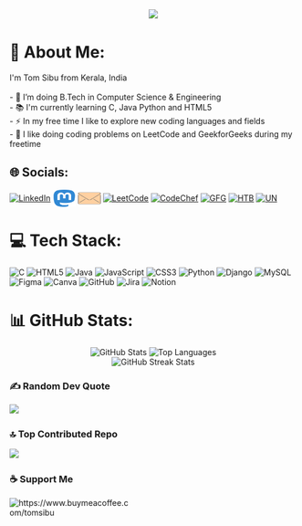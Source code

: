 <div align="center">
  <img src="https://visitor-badge.laobi.icu/badge?page_id=TomSibu.TomSibu&"  />
</div>

# 💫 About Me:
I'm Tom Sibu from Kerala, India<br><br>- 🔭 I’m doing B.Tech in Computer Science & Engineering<br>- 📚 I'm currently learning C, Java Python and HTML5<br>- ⚡ In my free time I like to explore new coding languages and fields<br>- 🚩 I like doing coding problems on LeetCode and GeekforGeeks during my freetime


## 🌐 Socials:
<p align="left">
<a href="https://linkedin.com/in/tom-sibu-58497627b" target="blank">
<img align="center" src="https://raw.githubusercontent.com/rahuldkjain/github-profile-readme-generator/master/src/images/icons/Social/linked-in-alt.svg" alt="LinkedIn" height="30" width="40" /></a>
<a href="https://mastodon.social/@tomsibu" target="blank">
<img align="center" src="https://github.com/TomSibu/TomSibu/blob/main/mastodon-icon-svgrepo-com.svg" alt="Mastodon" height="30" width="40" /></a>
<a href="mailto:tomsibu@proton.me" target="blank">
<img align="center" src="https://github.com/TomSibu/TomSibu/blob/main/email-mail-svgrepo-com.svg" alt="Email" height="30" width="40" /></a>
<a href="https://leetcode.com/u/Tech_Tom/" target="blank">
<img align="center" src="https://github.com/rahuldkjain/github-profile-readme-generator/blob/master/src/images/icons/Social/leet-code.svg" alt="LeetCode" height="30" width="40" /></a> 
<a href="https://www.codechef.com/users/band_whisk_69" target="blank">
<img align="center" src="https://www.codechef.com/favicon.ico" alt="CodeChef" height="33" width="33" /></a>
<a href="https://www.geeksforgeeks.org/user/tomsibu/" target="blank">
<img align="center" src="https://media.geeksforgeeks.org/wp-content/cdn-uploads/gfg_favicon.png" alt="GFG" height="38" width="38" /></a>
<a href="https://ctf.hackthebox.com/user/profile/613047" target="blank">
<img align="center" src="https://account.hackthebox.com/images/HTB-favicon/favicon-32x32.png" alt="HTB" height="35" width="35" /></a>
<a href="https://unstop.com/u/tomsib85124" target="blank">
<img align="center" src="https://d8it4huxumps7.cloudfront.net/uploads/images/unstop/favicon/d2c-fav-icon.ico" alt="UN" height="35" width="35" /></a>
</p>


# 💻 Tech Stack:
![C](https://img.shields.io/badge/c-%2300599C.svg?style=for-the-badge&logo=c&logoColor=white) ![HTML5](https://img.shields.io/badge/html5-%23E34F26.svg?style=for-the-badge&logo=html5&logoColor=white) ![Java](https://img.shields.io/badge/java-%23ED8B00.svg?style=for-the-badge&logo=openjdk&logoColor=white) ![JavaScript](https://img.shields.io/badge/javascript-%23323330.svg?style=for-the-badge&logo=javascript&logoColor=%23F7DF1E) ![CSS3](https://img.shields.io/badge/css3-%231572B6.svg?style=for-the-badge&logo=css3&logoColor=white) ![Python](https://img.shields.io/badge/python-3670A0?style=for-the-badge&logo=python&logoColor=ffdd54) ![Django](https://img.shields.io/badge/django-%23092E20.svg?style=for-the-badge&logo=django&logoColor=white) ![MySQL](https://img.shields.io/badge/mysql-4479A1.svg?style=for-the-badge&logo=mysql&logoColor=white) ![Figma](https://img.shields.io/badge/figma-%23F24E1E.svg?style=for-the-badge&logo=figma&logoColor=white) ![Canva](https://img.shields.io/badge/Canva-%2300C4CC.svg?style=for-the-badge&logo=Canva&logoColor=white) ![GitHub](https://img.shields.io/badge/github-%23121011.svg?style=for-the-badge&logo=github&logoColor=white) ![Jira](https://img.shields.io/badge/jira-%230A0FFF.svg?style=for-the-badge&logo=jira&logoColor=white) ![Notion](https://img.shields.io/badge/Notion-%23000000.svg?style=for-the-badge&logo=notion&logoColor=white)


# 📊 GitHub Stats:
<div align="center">
  <img src="https://github-readme-stats.vercel.app/api?username=TomSibu&theme=default&hide_border=false&include_all_commits=false&count_private=false" alt="GitHub Stats" />
  <img src="https://github-readme-stats.vercel.app/api/top-langs/?username=TomSibu&theme=default&hide_border=false&include_all_commits=false&count_private=false&layout=compact" alt="Top Languages" width="355" />
</div>

<div align="center">
  <img src="https://github-readme-streak-stats.herokuapp.com/?user=TomSibu&theme=default&hide_border=false" alt="GitHub Streak Stats" />
</div>

### ✍️ Random Dev Quote
![](https://quotes-github-readme.vercel.app/api?type=horizontal&theme=light)

### 🔝 Top Contributed Repo
![](https://github-contributor-stats.vercel.app/api?username=TomSibu&limit=5&theme=default&combine_all_yearly_contributions=true)

###

<h3 align="left">☕ Support Me</h3>
<p><a href="https://www.buymeacoffee.com/tomsibu"> <img align="left" src="https://cdn.buymeacoffee.com/buttons/v2/default-yellow.png" height="50" width="210" alt="https://www.buymeacoffee.com/tomsibu" /></a></p><br><br>

###
